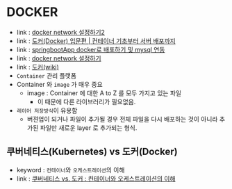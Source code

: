 # DOCKER
- link : [docker network 설정하기2](https://www.daleseo.com/docker-networks/)
- link : [도커(Docker) 입문편 | 컨테이너 기초부터 서버 배포까지](https://www.44bits.io/ko/post/easy-deploy-with-docker)
- link : [springbootApp docker로 배포하기 및 mysql 연동](https://galid1.tistory.com/726)
- link : [docker network 설정하기](https://galid1.tistory.com/723)
- link : [도커(wiki)](https://ko.wikipedia.org/wiki/%EB%8F%84%EC%BB%A4_(%EC%86%8C%ED%94%84%ED%8A%B8%EC%9B%A8%EC%96%B4))
- `Container` 관리 플랫폼 
- Container 와 `image` 가 매우 중요
    - image : Container 에 대한 A to Z 를 모두 가지고 있는 파일
        - 이 때문에 다른 라이브러리가 필요없음.
- `레이어 저장방식`이 유용함
    - 버젼업이 되거나 파일이 추가될 경우 전체 파일을 다시 배포하는 것이 아니라 추가된 파일만 새로운 layer 로 추가되는 형식.
    
## 쿠버네티스(Kubernetes) vs 도커(Docker)
- keyword : `컨테이너`와 `오케스트레이션`의 이해
- link : [쿠버네티스 vs. 도커 : 컨테이너와 오케스트레이션의 이해](http://www.itworld.co.kr/news/135282)
